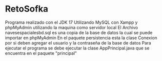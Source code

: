 # RetoSofka
Programa realizado con el JDK 17
Utilizando MySQL con Xampp y phpMyAdmin utilizando la maquina como servidor local 
El Archivo navesespacialesbd.sql es una copia de la base de datos la cual se puede importar en phpMyAdmin
En el paquete persistencia esta la clase Conexion por si deben agregar el usuario y la contraseña de la base de datos
Para ejecutar el programa se debe ejecutar la clase AppPrincipal.java que se encuentra en el paquete "principal"
